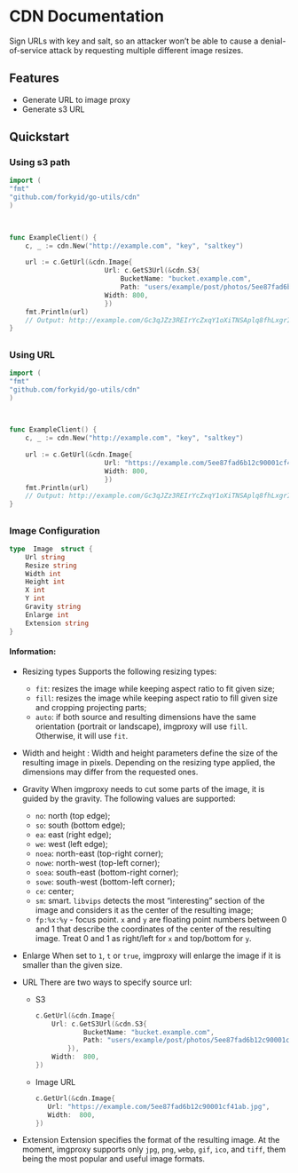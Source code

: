 
# CDN Documentation
Sign URLs with key and salt, so an attacker won’t be able to cause a denial-of-service attack by requesting multiple different image resizes.

## Features
- Generate URL to image proxy
- Generate s3 URL

## Quickstart

### Using s3 path
```go
import (
"fmt"
"github.com/forkyid/go-utils/cdn"
)

  

func ExampleClient() {
	c, _ := cdn.New("http://example.com", "key", "saltkey")
	
	url := c.GetUrl(&cdn.Image{
						Url: c.GetS3Url(&cdn.S3{
							BucketName: "bucket.example.com",
							Path: "users/example/post/photos/5ee87fad6b12c90001cf41ab.jpg",}),
						Width: 800,
						})
	fmt.Println(url)
	// Output: http://example.com/Gc3qJZz3REIrYcZxqY1oXiTNSAplq8fhLxgrIqybLlA/fill/800/0/no/1/czM6Ly9pbWcuZm9ya3kuaWQvdXNlcnMvYWd1c2R3aS9wb3N0L3Bob3Rvcy81ZWU4N2ZhZDZiMTJjOTAwMDFjZjQxYWIuanBn.webp
}
```

##
### Using URL

```go
import (
"fmt"
"github.com/forkyid/go-utils/cdn"
)

  

func ExampleClient() {
	c, _ := cdn.New("http://example.com", "key", "saltkey")
	
	url := c.GetUrl(&cdn.Image{
						Url: "https://example.com/5ee87fad6b12c90001cf41ab.jpg",
						Width: 800,
						})
	fmt.Println(url)
	// Output: http://example.com/Gc3qJZz3REIrYcZxqY1oXiTNSAplq8fhLxgrIqybLlA/fill/800/0/no/1/czM6Ly9pbWcuZm9ya3kuaWQvdXNlcnMvYWd1c2R3aS9wb3N0L3Bob3Rvcy81ZWU4N2ZhZDZiMTJjOTAwMDFjZjQxYWIuanBn.webp
}
```

##
### Image Configuration
```go
type  Image  struct {
	Url string
	Resize string
	Width int
	Height int
	X int
	Y int
	Gravity string
	Enlarge int
	Extension string
}
```

#### Information:
- Resizing types
Supports the following resizing types:
	-  `fit`: resizes the image while keeping aspect ratio to fit given size;
	- `fill`: resizes the image while keeping aspect ratio to fill given size and cropping projecting parts;
	-  `auto`: if both source and resulting dimensions have the same orientation (portrait or landscape), imgproxy will use  `fill`. Otherwise, it will use  `fit`.

- Width and height :
Width and height parameters define the size of the resulting image in pixels. Depending on the resizing type applied, the dimensions may differ from the requested ones.

- Gravity
When imgproxy needs to cut some parts of the image, it is guided by the gravity. The following values are supported:
	-   `no`: north (top edge);
	-   `so`: south (bottom edge);
	-   `ea`: east (right edge);
	-   `we`: west (left edge);
	-   `noea`: north-east (top-right corner);
	-   `nowe`: north-west (top-left corner);
	-   `soea`: south-east (bottom-right corner);
	-   `sowe`: south-west (bottom-left corner);
	-   `ce`: center;
	-   `sm`: smart.  `libvips`  detects the most “interesting” section of the image and considers it as the center of the resulting image;
	-   `fp:%x:%y`  - focus point.  `x`  and  `y`  are floating point numbers between 0 and 1 that describe the coordinates of the center of the resulting image. Treat 0 and 1 as right/left for  `x`  and top/bottom for  `y`.

- Enlarge
When set to  `1`,  `t`  or  `true`, imgproxy will enlarge the image if it is smaller than the given size.

- URL
There are two ways to specify source url:
	- S3
		```go
		c.GetUrl(&cdn.Image{
			Url: c.GetS3Url(&cdn.S3{
					BucketName: "bucket.example.com",
					Path: "users/example/post/photos/5ee87fad6b12c90001cf41ab.jpg",
				}),
			Width:  800,
		})
		```
	- Image URL
		 ```go
		c.GetUrl(&cdn.Image{
			Url: "https://example.com/5ee87fad6b12c90001cf41ab.jpg",
			Width:  800,
		})
		```

- Extension
Extension specifies the format of the resulting image. At the moment, imgproxy supports only  `jpg`,  `png`,  `webp`,  `gif`,  `ico`, and  `tiff`, them being the most popular and useful image formats.